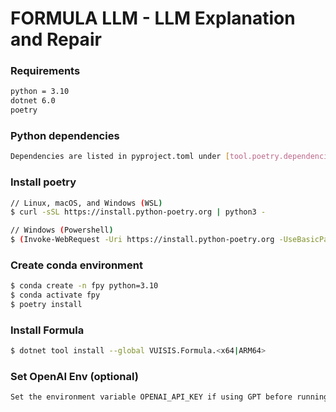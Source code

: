 # FORMULA LLM - LLM Explanation and Repair

### Requirements
```bash
python = 3.10
dotnet 6.0
poetry 
```

### Python dependencies
```bash
Dependencies are listed in pyproject.toml under [tool.poetry.dependencies]
```

### Install poetry 
```bash
// Linux, macOS, and Windows (WSL)
$ curl -sSL https://install.python-poetry.org | python3 -

// Windows (Powershell)
$ (Invoke-WebRequest -Uri https://install.python-poetry.org -UseBasicParsing).Content | py -
```

### Create conda environment
```bash
$ conda create -n fpy python=3.10
$ conda activate fpy
$ poetry install
```

### Install Formula
```bash
$ dotnet tool install --global VUISIS.Formula.<x64|ARM64> 
```

### Set OpenAI Env (optional)
```bash
Set the environment variable OPENAI_API_KEY if using GPT before running.
```